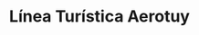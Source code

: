 ---
title: "Línea Turística Aerotuy"
url: /caracas/linea-turistica-aerotuy-calle-3-b-de-la-urbina/
shop: agencia de viajes
---